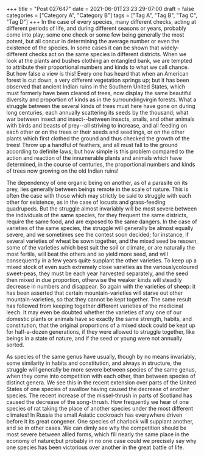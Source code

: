 +++
title = "Post 027647"
date = 2021-06-01T23:23:29-07:00
draft = false
categories = ["Category A", "Category B"]
tags = ["Tag A", "Tag B", "Tag C", "Tag D"]
+++
In the case of every species, many different checks, acting at different periods of life, and during different seasons or years, probably come into play; some one check or some few being generally the most potent, but all concur in determining the average number or even the existence of the species. In some cases it can be shown that widely-different checks act on the same species in different districts. When we look at the plants and bushes clothing an entangled bank, we are tempted to attribute their proportional numbers and kinds to what we call chance. But how false a view is this! Every one has heard that when an American forest is cut down, a very different vegetation springs up; but it has been observed that ancient Indian ruins in the Southern United States, which must formerly have been cleared of trees, now display the same beautiful diversity and proportion of kinds as in the surroundingvirgin forests. What a struggle between the several kinds of trees must here have gone on during long centuries, each annually scattering its seeds by the thousand; what war between insect and insect--between insects, snails, and other animals with birds and beasts of prey--all striving to increase, and all feeding on each other or on the trees or their seeds and seedlings, or on the other plants which first clothed the ground and thus checked the growth of the trees! Throw up a handful of feathers, and all must fall to the ground according to definite laws; but how simple is this problem compared to the action and reaction of the innumerable plants and animals which have determined, in the course of centuries, the proportional numbers and kinds of trees now growing on the old Indian ruins!

The dependency of one organic being on another, as of a parasite on its prey, lies generally between beings remote in the scale of nature. This is often the case with those which may strictly be said to struggle with each other for existence, as in the case of locusts and grass-feeding quadrupeds. But the struggle almost invariably will be most severe between the individuals of the same species, for they frequent the same districts, require the same food, and are exposed to the same dangers. In the case of varieties of the same species, the struggle will generally be almost equally severe, and we sometimes see the contest soon decided; for instance, if several varieties of wheat be sown together, and the mixed seed be resown, some of the varieties which best suit the soil or climate, or are naturally the most fertile, will beat the others and so yield more seed, and will consequently in a few years quite supplant the other varieties. To keep up a mixed stock of even such extremely close varieties as the variouslycoloured sweet-peas, they must be each year harvested separately, and the seed then mixed in due proportion, otherwise the weaker kinds will steadily decrease in numbers and disappear. So again with the varieties of sheep: it has been asserted that certain mountain-varieties will starve out other mountain-varieties, so that they cannot be kept together. The same result has followed from keeping together different varieties of the medicinal leech. It may even be doubted whether the varieties of any one of our domestic plants or animals have so exactly the same strength, habits, and constitution, that the original proportions of a mixed stock could be kept up for half-a-dozen generations, if they were allowed to struggle together, like beings in a state of nature, and if the seed or young were not annually sorted.

As species of the same genus have usually, though by no means invariably, some similarity in habits and constitution, and always in structure, the struggle will generally be more severe between species of the same genus, when they come into competition with each other, than between species of distinct genera. We see this in the recent extension over parts of the United States of one species of swallow having caused the decrease of another species. The recent increase of the missel-thrush in parts of Scotland has caused the decrease of the song-thrush. How frequently we hear of one species of rat taking the place of another species under the most different climates! In Russia the small Asiatic cockroach has everywhere driven before it its great congener. One species of charlock will supplant another, and so in other cases. We can dimly see why the competition should be most severe between allied forms, which fill nearly the same place in the economy of nature;but probably in no one case could we precisely say why one species has been victorious over another in the great battle of life.
